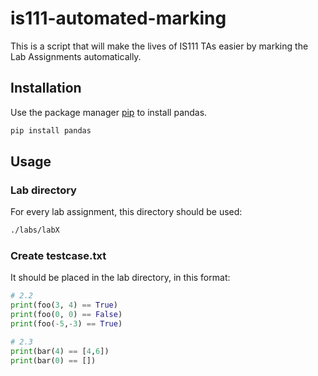 # is111-automated-marking
This is a script that will make the lives of IS111 TAs easier by marking the Lab Assignments automatically.

## Installation
Use the package manager [pip](https://pip.pypa.io/en/stable/) to install pandas.

```bash
pip install pandas
```
## Usage
### Lab directory
For every lab assignment, this directory should be used:

```bash
./labs/labX
```

### Create testcase.txt
It should be placed in the lab directory, in this format:

```python
# 2.2
print(foo(3, 4) == True)
print(foo(0, 0) == False)
print(foo(-5,-3) == True)

# 2.3
print(bar(4) == [4,6])
print(bar(0) == [])
```

